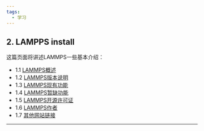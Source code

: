 ```yaml
---
tags:
  - 学习
---
```

## 2. LAMPPS install
这篇页面将讲述LAMMPS一些基本介绍：
* 1.1  [LAMMPS概述](./1.1.html)
* 1.2  [LAMMPS版本说明](./1.2.html)
* 1.3  [LAMMPS现有功能](./1.3.html)
* 1.4  [LAMMPS暂缺功能](./1.4.html)
* 1.5  [LAMMPS开源许可证](./5.1.html)
* 1.6  [LAMMPS作者](./1.6.html)
* 1.7  [其他网站链接](./1.7.html)
---